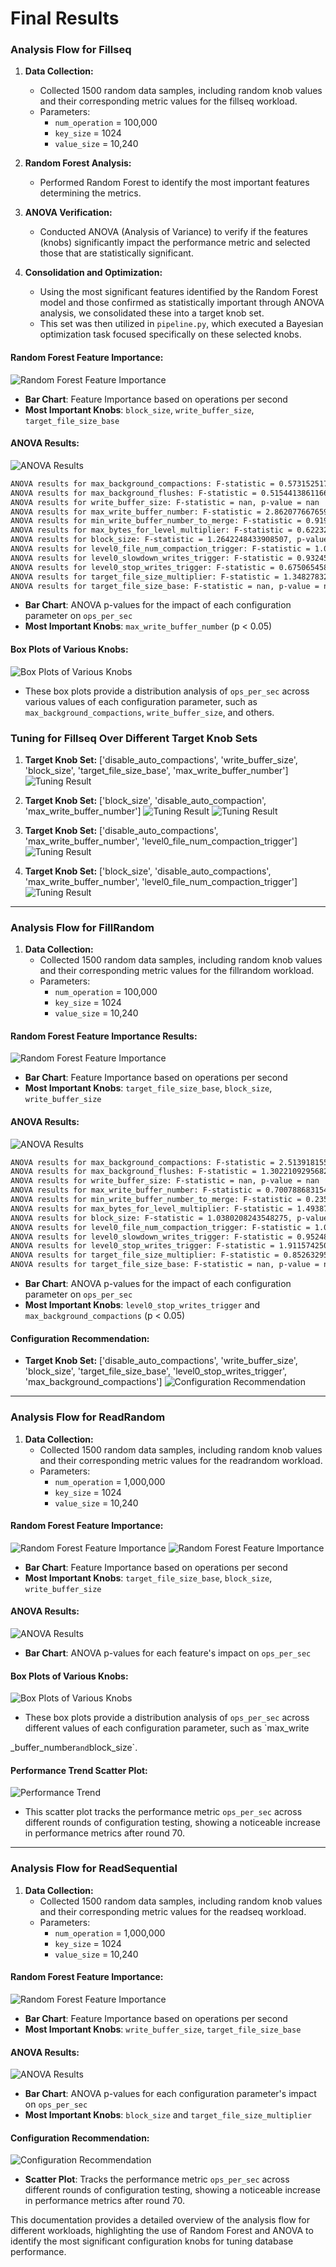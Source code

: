 # Final Results 
### Analysis Flow for Fillseq

1. **Data Collection:**
   - Collected 1500 random data samples, including random knob values and their corresponding metric values for the fillseq workload.
   - Parameters:
     - `num_operation` = 100,000
     - `key_size` = 1024
     - `value_size` = 10,240

2. **Random Forest Analysis:**
   - Performed Random Forest to identify the most important features determining the metrics.

3. **ANOVA Verification:**
   - Conducted ANOVA (Analysis of Variance) to verify if the features (knobs) significantly impact the performance metric and selected those that are statistically significant.

4. **Consolidation and Optimization:**
   - Using the most significant features identified by the Random Forest model and those confirmed as statistically important through ANOVA analysis, we consolidated these into a target knob set.
   - This set was then utilized in `pipeline.py`, which executed a Bayesian optimization task focused specifically on these selected knobs.

#### Random Forest Feature Importance:
![Random Forest Feature Importance](https://hackmd.io/_uploads/B1t58WHVA.png)
- **Bar Chart**: Feature Importance based on operations per second
- **Most Important Knobs**: `block_size`, `write_buffer_size`, `target_file_size_base`

#### ANOVA Results:
![ANOVA Results](https://hackmd.io/_uploads/Bk4nnsQ4R.png)
```bash
ANOVA results for max_background_compactions: F-statistic = 0.5731525174969918, p-value = 0.7782126465151836
ANOVA results for max_background_flushes: F-statistic = 0.5154413861166572, p-value = 0.8234408859705862
ANOVA results for write_buffer_size: F-statistic = nan, p-value = nan
ANOVA results for max_write_buffer_number: F-statistic = 2.8620776676592516, p-value = 0.008968696874632177
ANOVA results for min_write_buffer_number_to_merge: F-statistic = 0.9194865901453996, p-value = 0.4516844137673135
ANOVA results for max_bytes_for_level_multiplier: F-statistic = 0.6223234670873851, p-value = 0.8483482972655091
ANOVA results for block_size: F-statistic = 1.2642248433908507, p-value = 0.40513752152271465
ANOVA results for level0_file_num_compaction_trigger: F-statistic = 1.012969018859533, p-value = 0.43714033582124334
ANOVA results for level0_slowdown_writes_trigger: F-statistic = 0.9324543907783813, p-value = 0.5718232352207571
ANOVA results for level0_stop_writes_trigger: F-statistic = 0.6750654586881485, p-value = 0.9081611802239239
ANOVA results for target_file_size_multiplier: F-statistic = 1.3482783205643796, p-value = 0.22375738172421783
ANOVA results for target_file_size_base: F-statistic = nan, p-value = nan
```
- **Bar Chart**: ANOVA p-values for the impact of each configuration parameter on `ops_per_sec`
- **Most Important Knobs**: `max_write_buffer_number` (p < 0.05)

#### Box Plots of Various Knobs:
![Box Plots of Various Knobs](https://hackmd.io/_uploads/SJC65imE0.png)
- These box plots provide a distribution analysis of `ops_per_sec` across various values of each configuration parameter, such as `max_background_compactions`, `write_buffer_size`, and others.

### Tuning for Fillseq Over Different Target Knob Sets

1. **Target Knob Set:** ['disable_auto_compactions', 'write_buffer_size', 'block_size', 'target_file_size_base', 'max_write_buffer_number']
![Tuning Result](https://hackmd.io/_uploads/H1cACpmER.png)

2. **Target Knob Set:** ['block_size', 'disable_auto_compaction', 'max_write_buffer_number']
![Tuning Result](https://hackmd.io/_uploads/ryjWV2XE0.png)
![Tuning Result](https://hackmd.io/_uploads/ry27En7V0.png)

3. **Target Knob Set:** ['disable_auto_compactions', 'max_write_buffer_number', 'level0_file_num_compaction_trigger']
![Tuning Result](https://hackmd.io/_uploads/ryv_XnmVC.png)

4. **Target Knob Set:** ['block_size', 'disable_auto_compactions', 'max_write_buffer_number', 'level0_file_num_compaction_trigger']
![Tuning Result](https://hackmd.io/_uploads/SkJn7hQNA.png)

---

### Analysis Flow for FillRandom

1. **Data Collection:**
   - Collected 1500 random data samples, including random knob values and their corresponding metric values for the fillrandom workload.
   - Parameters:
     - `num_operation` = 100,000
     - `key_size` = 1024
     - `value_size` = 10,240

#### Random Forest Feature Importance Results:
![Random Forest Feature Importance](https://hackmd.io/_uploads/r1D68nQE0.png)
- **Bar Chart**: Feature Importance based on operations per second
- **Most Important Knobs**: `target_file_size_base`, `block_size`, `write_buffer_size`

#### ANOVA Results:
![ANOVA Results](https://hackmd.io/_uploads/HyxZD2X4C.png)
```bash
ANOVA results for max_background_compactions: F-statistic = 2.51391815511479, p-value = 0.014314490900606262
ANOVA results for max_background_flushes: F-statistic = 1.3022109295682394, p-value = 0.24534973241798305
ANOVA results for write_buffer_size: F-statistic = nan, p-value = nan
ANOVA results for max_write_buffer_number: F-statistic = 0.7007886831547335, p-value = 0.6490315737504138
ANOVA results for min_write_buffer_number_to_merge: F-statistic = 0.2354960938842213, p-value = 0.9184126802077021
ANOVA results for max_bytes_for_level_multiplier: F-statistic = 1.4938739069260867, p-value = 0.10548613377840943
ANOVA results for block_size: F-statistic = 1.0380208243548275, p-value = 0.5219002872880009
ANOVA results for level0_file_num_compaction_trigger: F-statistic = 1.0047775370860152, p-value = 0.4454629211307596
ANOVA results for level0_slowdown_writes_trigger: F-statistic = 0.9524827146217583, p-value = 0.5403165078675043
ANOVA results for level0_stop_writes_trigger: F-statistic = 1.9115742501284756, p-value = 0.002213641149434112
ANOVA results for target_file_size_multiplier: F-statistic = 0.8526329567901971, p-value = 0.5436670352041957
ANOVA results for target_file_size_base: F-statistic = nan, p-value = nan
```
- **Bar Chart**: ANOVA p-values for the impact of each configuration parameter on `ops_per_sec`
- **Most Important Knobs**: `level0_stop_writes_trigger` and `max_background_compactions` (p < 0.05)

#### Configuration Recommendation:
- **Target Knob Set:** ['disable_auto_compactions', 'write_buffer_size', 'block_size', 'target_file_size_base', 'level0_stop_writes_trigger', 'max_background_compactions']
![Configuration Recommendation](https://hackmd.io/_uploads/HyyEpTmNC.png)

---

### Analysis Flow for ReadRandom

1. **Data Collection:**
   - Collected 1500 random data samples, including random knob values and their corresponding metric values for the readrandom workload.
   - Parameters:
     - `num_operation` = 1,000,000
     - `key_size` = 1024
     - `value_size` = 10,240

#### Random Forest Feature Importance:
![Random Forest Feature Importance](https://hackmd.io/_uploads/Hkl_nQ44R.png)
![Random Forest Feature Importance](https://hackmd.io/_uploads/r1oYn7ENC.png)
- **Bar Chart**: Feature Importance based on operations per second
- **Most Important Knobs**: `target_file_size_base`, `block_size`, `write_buffer_size`

#### ANOVA Results:
![ANOVA Results](https://hackmd.io/_uploads/rJTpn744C.png)
- **Bar Chart**: ANOVA p-values for each feature's impact on `ops_per_sec`

#### Box Plots of Various Knobs:
![Box Plots of Various Knobs](https://hackmd.io/_uploads/HkhC3QNE0.png)
- These box plots provide a distribution analysis of `ops_per_sec` across different values of each configuration parameter, such as `max_write

_buffer_number` and `block_size`.

#### Performance Trend Scatter Plot:
![Performance Trend](https://hackmd.io/_uploads/Syo6cE4VR.png)
- This scatter plot tracks the performance metric `ops_per_sec` across different rounds of configuration testing, showing a noticeable increase in performance metrics after round 70.

---

### Analysis Flow for ReadSequential

1. **Data Collection:**
   - Collected 1500 random data samples, including random knob values and their corresponding metric values for the readseq workload.
   - Parameters:
     - `num_operation` = 1,000,000
     - `key_size` = 1024
     - `value_size` = 10,240

#### Random Forest Feature Importance:
![Random Forest Feature Importance](https://hackmd.io/_uploads/S1EXlV4VA.png)
- **Bar Chart**: Feature Importance based on operations per second
- **Most Important Knobs**: `write_buffer_size`, `target_file_size_base`

#### ANOVA Results:
![ANOVA Results](https://hackmd.io/_uploads/BJ58gNNV0.png)
- **Bar Chart**: ANOVA p-values for each configuration parameter's impact on `ops_per_sec`
- **Most Important Knobs**: `block_size` and `target_file_size_multiplier`

#### Configuration Recommendation:
![Configuration Recommendation](https://hackmd.io/_uploads/HJULBVENA.png)
- **Scatter Plot**: Tracks the performance metric `ops_per_sec` across different rounds of configuration testing, showing a noticeable increase in performance metrics after round 70.

This documentation provides a detailed overview of the analysis flow for different workloads, highlighting the use of Random Forest and ANOVA to identify the most significant configuration knobs for tuning database performance.